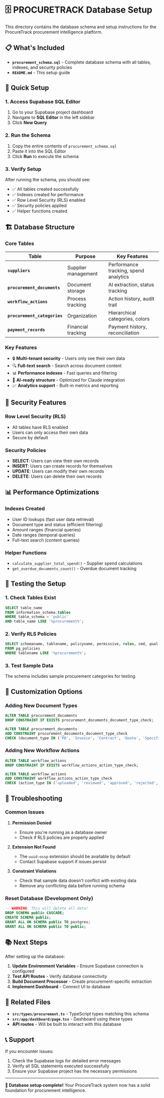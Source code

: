 # 🗄️ PROCURETRACK Database Setup

This directory contains the database schema and setup instructions for the ProcureTrack procurement intelligence platform.

## 📋 What's Included

- **`procurement_schema.sql`** - Complete database schema with all tables, indexes, and security policies
- **`README.md`** - This setup guide

## 🚀 Quick Setup

### 1. Access Supabase SQL Editor

1. Go to your Supabase project dashboard
2. Navigate to **SQL Editor** in the left sidebar
3. Click **New Query**

### 2. Run the Schema

1. Copy the entire contents of `procurement_schema.sql`
2. Paste it into the SQL Editor
3. Click **Run** to execute the schema

### 3. Verify Setup

After running the schema, you should see:
- ✅ All tables created successfully
- ✅ Indexes created for performance
- ✅ Row Level Security (RLS) enabled
- ✅ Security policies applied
- ✅ Helper functions created

## 🏗️ Database Structure

### **Core Tables**

| Table | Purpose | Key Features |
|-------|---------|--------------|
| **`suppliers`** | Supplier management | Performance tracking, spend analytics |
| **`procurement_documents`** | Document storage | AI extraction, status tracking |
| **`workflow_actions`** | Process tracking | Action history, audit trail |
| **`procurement_categories`** | Organization | Hierarchical categories, colors |
| **`payment_records`** | Financial tracking | Payment history, reconciliation |

### **Key Features**

- 🔒 **Multi-tenant security** - Users only see their own data
- 🔍 **Full-text search** - Search across document content
- 📊 **Performance indexes** - Fast queries and filtering
- 🎯 **AI-ready structure** - Optimized for Claude integration
- 📈 **Analytics support** - Built-in metrics and reporting

## 🔐 Security Features

### **Row Level Security (RLS)**
- All tables have RLS enabled
- Users can only access their own data
- Secure by default

### **Security Policies**
- **SELECT**: Users can view their own records
- **INSERT**: Users can create records for themselves
- **UPDATE**: Users can modify their own records
- **DELETE**: Users can delete their own records

## 📊 Performance Optimizations

### **Indexes Created**
- User ID lookups (fast user data retrieval)
- Document type and status (efficient filtering)
- Amount ranges (financial queries)
- Date ranges (temporal queries)
- Full-text search (content queries)

### **Helper Functions**
- `calculate_supplier_total_spend()` - Supplier spend calculations
- `get_overdue_documents_count()` - Overdue document tracking

## 🧪 Testing the Setup

### **1. Check Tables Exist**
```sql
SELECT table_name 
FROM information_schema.tables 
WHERE table_schema = 'public' 
AND table_name LIKE '%procurement%';
```

### **2. Verify RLS Policies**
```sql
SELECT schemaname, tablename, policyname, permissive, roles, cmd, qual
FROM pg_policies 
WHERE tablename LIKE '%procurement%';
```

### **3. Test Sample Data**
The schema includes sample procurement categories for testing.

## 🔧 Customization Options

### **Adding New Document Types**
```sql
ALTER TABLE procurement_documents 
DROP CONSTRAINT IF EXISTS procurement_documents_document_type_check;

ALTER TABLE procurement_documents 
ADD CONSTRAINT procurement_documents_document_type_check 
CHECK (document_type IN ('PO', 'Invoice', 'Contract', 'Quote', 'Specification', 'Receipt', 'Other', 'YourNewType'));
```

### **Adding New Workflow Actions**
```sql
ALTER TABLE workflow_actions 
DROP CONSTRAINT IF EXISTS workflow_actions_action_type_check;

ALTER TABLE workflow_actions 
ADD CONSTRAINT workflow_actions_action_type_check 
CHECK (action_type IN ('uploaded', 'reviewed', 'approved', 'rejected', 'ordered', 'communicated', 'paid', 'followed_up', 'escalated', 'YourNewAction'));
```

## 🚨 Troubleshooting

### **Common Issues**

1. **Permission Denied**
   - Ensure you're running as a database owner
   - Check if RLS policies are properly applied

2. **Extension Not Found**
   - The `uuid-ossp` extension should be available by default
   - Contact Supabase support if issues persist

3. **Constraint Violations**
   - Check that sample data doesn't conflict with existing data
   - Remove any conflicting data before running schema

### **Reset Database (Development Only)**
```sql
-- WARNING: This will delete all data!
DROP SCHEMA public CASCADE;
CREATE SCHEMA public;
GRANT ALL ON SCHEMA public TO postgres;
GRANT ALL ON SCHEMA public TO public;
```

## 📚 Next Steps

After setting up the database:

1. **Update Environment Variables** - Ensure Supabase connection is configured
2. **Test API Routes** - Verify database connectivity
3. **Build Document Processor** - Create procurement-specific extraction
4. **Implement Dashboard** - Connect UI to database

## 🔗 Related Files

- **`src/types/procurement.ts`** - TypeScript types matching this schema
- **`src/app/dashboard/page.tsx`** - Dashboard using these types
- **API routes** - Will be built to interact with this database

## 📞 Support

If you encounter issues:
1. Check the Supabase logs for detailed error messages
2. Verify all SQL statements executed successfully
3. Ensure your Supabase project has the necessary permissions

---

**🎉 Database setup complete!** Your ProcureTrack system now has a solid foundation for procurement intelligence.
